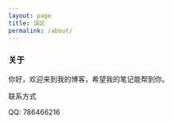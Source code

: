 ```yaml
---
layout: page
title: 误区
permalink: /about/
---
```



<div class="wrapper">
<h3>关于</h3>

<p>你好，欢迎来到我的博客，希望我的笔记能帮到你。</p>

<p>联系方式</p>

QQ: 786466216

</div>

<style>
.site-footer
{
position:absolute;
bottom:0;
width:100%;
}
body{
overflow-y:hidden;
}
</style>

